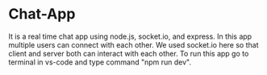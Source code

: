 # Chat-App
It is a real time chat app using node.js, socket.io, and express.
In this app multiple users can connect with each other.
We used socket.io here so that client and server both can interact with each other.
To run this app go to terminal in vs-code and type command "npm run dev".

